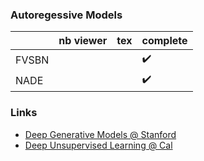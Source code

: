 ### Autoregessive Models
|       | nb viewer | tex | complete           |
|-------|-----------|-----|--------------------|
| FVSBN |           |     | :heavy_check_mark: |
| NADE  |           |     | :heavy_check_mark: |

### Links
- [Deep Generative Models @ Stanford](https://deepgenerativemodels.github.io/notes/autoregressive/)
- [Deep Unsupervised Learning @ Cal](https://sites.google.com/view/berkeley-cs294-158-sp19/home)
